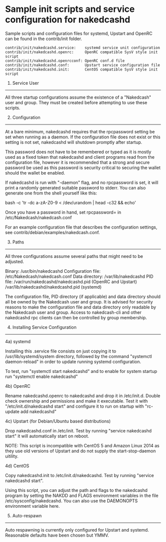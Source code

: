 Sample init scripts and service configuration for nakedcashd
==========================================================

Sample scripts and configuration files for systemd, Upstart and OpenRC
can be found in the contrib/init folder.

    contrib/init/nakedcashd.service:    systemd service unit configuration
    contrib/init/nakedcashd.openrc:     OpenRC compatible SysV style init script
    contrib/init/nakedcashd.openrcconf: OpenRC conf.d file
    contrib/init/nakedcashd.conf:       Upstart service configuration file
    contrib/init/nakedcashd.init:       CentOS compatible SysV style init script

1. Service User
---------------------------------

All three startup configurations assume the existence of a "Nakedcash" user
and group.  They must be created before attempting to use these scripts.

2. Configuration
---------------------------------

At a bare minimum, nakedcashd requires that the rpcpassword setting be set
when running as a daemon.  If the configuration file does not exist or this
setting is not set, nakedcashd will shutdown promptly after startup.

This password does not have to be remembered or typed as it is mostly used
as a fixed token that nakedcashd and client programs read from the configuration
file, however it is recommended that a strong and secure password be used
as this password is security critical to securing the wallet should the
wallet be enabled.

If nakedcashd is run with "-daemon" flag, and no rpcpassword is set, it will
print a randomly generated suitable password to stderr.  You can also
generate one from the shell yourself like this:

bash -c 'tr -dc a-zA-Z0-9 < /dev/urandom | head -c32 && echo'

Once you have a password in hand, set rpcpassword= in /etc/Nakedcash/nakedcash.conf

For an example configuration file that describes the configuration settings,
see contrib/debian/examples/nakedcash.conf.

3. Paths
---------------------------------

All three configurations assume several paths that might need to be adjusted.

Binary:              /usr/bin/nakedcashd
Configuration file:  /etc/Nakedcash/nakedcash.conf
Data directory:      /var/lib/nakedcashd
PID file:            /var/run/nakedcashd/nakedcashd.pid (OpenRC and Upstart)
                     /var/lib/nakedcashd/nakedcashd.pid (systemd)

The configuration file, PID directory (if applicable) and data directory
should all be owned by the Nakedcash user and group.  It is advised for security
reasons to make the configuration file and data directory only readable by the
Nakedcash user and group.  Access to nakedcash-cli and other nakedcashd rpc clients
can then be controlled by group membership.

4. Installing Service Configuration
-----------------------------------

4a) systemd

Installing this .service file consists on just copying it to
/usr/lib/systemd/system directory, followed by the command
"systemctl daemon-reload" in order to update running systemd configuration.

To test, run "systemctl start nakedcashd" and to enable for system startup run
"systemctl enable nakedcashd"

4b) OpenRC

Rename nakedcashd.openrc to nakedcashd and drop it in /etc/init.d.  Double
check ownership and permissions and make it executable.  Test it with
"/etc/init.d/nakedcashd start" and configure it to run on startup with
"rc-update add nakedcashd"

4c) Upstart (for Debian/Ubuntu based distributions)

Drop nakedcashd.conf in /etc/init.  Test by running "service nakedcashd start"
it will automatically start on reboot.

NOTE: This script is incompatible with CentOS 5 and Amazon Linux 2014 as they
use old versions of Upstart and do not supply the start-stop-daemon uitility.

4d) CentOS

Copy nakedcashd.init to /etc/init.d/nakedcashd. Test by running "service nakedcashd start".

Using this script, you can adjust the path and flags to the nakedcashd program by
setting the NAKDD and FLAGS environment variables in the file
/etc/sysconfig/nakedcashd. You can also use the DAEMONOPTS environment variable here.

5. Auto-respawn
-----------------------------------

Auto respawning is currently only configured for Upstart and systemd.
Reasonable defaults have been chosen but YMMV.
